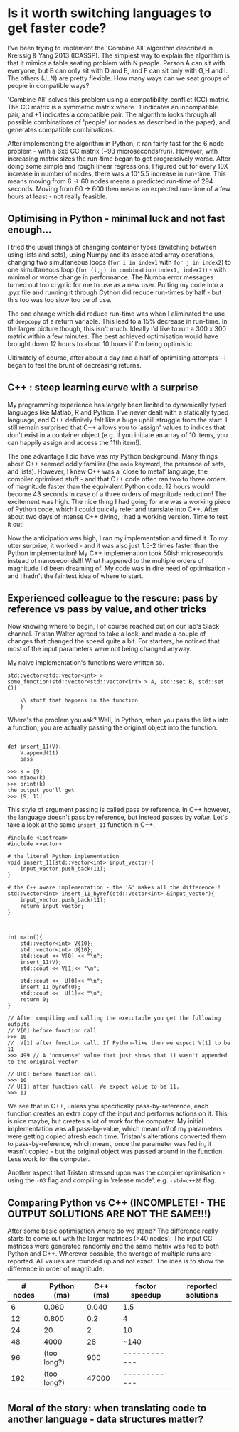 # Is it worth switching languages to get faster code?

I've been trying to implement the 'Combine All' algorithm described in Kreissig & Yang 2013 (ICASSP). 
The simplest way to explain the algorithm is that it mimics a table seating problem with N people. 
Person A can sit with everyone, but B can only sit with D and E, and F can sit only with G,H and I. The others (J..N) are pretty flexible. How many ways can we seat groups of people in compatible ways? 

'Combine All' solves this problem using a compatibility-conflict (CC) matrix. The CC matrix is a 
symmetric matrix where -1 indicates an incompatible pair, and +1 indicates a compatible pair. The
algorithm looks through all possible combinations of 'people' (or nodes as described in the paper), 
and generates compatible combinations. 

After implementing the algorithm in Python, it ran fairly fast for the 6 node problem - with a 
6x6 CC matrix (~93 microseconds/run). However, with increasing matrix sizes the run-time began
to get progressively worse. After doing some simple and rough linear regressions, I figured out 
for every 10X increase in number of nodes, there was a 10^5.5 increase in run-time. This means
moving from 6 -> 60 nodes means a predicted run-time of 294 seconds. Moving from 60 -> 600 then 
means an expected run-time of a few hours at least - not really feasible. 

## Optimising in Python - minimal luck and not fast enough...
I tried the usual things of changing container types (switching between using lists and sets), using 
Numpy and its associated array operations, changing two simultaneous loops (```for i in index1``` with ```for j in index2```) to one simultaneous loop (```for (i,j) in combination(index1, index2)```) - with minimal or worse change in performance. The Numba error messages turned out too cryptic for me to use as a new user. Putting my code into a .pyx file and running it through Cython did reduce run-times by half - but this too was too slow too be of use. 

The one change which did reduce run-time was when I eliminated the use of ```deepcopy``` of a return variable. This lead to a 15% decrease in run-time. In the larger picture though, this isn't much. Ideally I'd like to run a 300 x 300 matrix within a few minutes. The best achieved optimisation would have brought down 12 hours to about 10 hours if I'm being optimistic. 

Ultimately of course, after about a day and a half of optimising attempts - I began to feel the brunt 
of decreasing returns. 

## C++ : steep learning curve with a surprise
My programming experience has largely been limited to dynamically typed languages like Matlab, R and Python. I've *never* dealt with a statically typed language, and C++ definitely felt like a huge uphill struggle from the start. I still remain surprised that C++ allows you to 'assign' values to indices that don't exist in a container object (e.g. if you initiate an array of 10 items, you can happily assign and access the 11th item!). 

The one advantage I did have was my Python background. Many things about C++ seemed oddly familiar (the ```main``` keyword, the presence of sets, and lists). However, I knew C++ was a 'close to metal' language, the compiler optimised stuff - and that C++ code often ran two to three orders of magnitude faster than the equivalent Python code. 12 hours would become 43 seconds in case of a three orders of magnitude reduction! The excitement was high. The nice thing I had going for me was a working piece of Python code, which I could quickly refer and translate into C++. After about two days of intense C++ diving, I had a working version. Time to test it out! 

Now the anticipation was high, I ran my implementation and timed it. To my utter surprise, it worked - and it was also just 1.5-2 times faster than the Python implementation! My C++ implemenation took 50ish microseconds instead of nanoseconds!!! What happened to the multiple orders of magnitude I'd been dreaming of. My code was in dire need of optimisation - and I hadn't the faintest idea of where to start.

## Experienced colleague to the rescure: pass by reference vs pass by value, and other tricks
Now knowing where to begin, I of course reached out on our lab's Slack channel. Tristan Walter agreed to take a look, and made a couple of changes that changed the speed quite a bit. For starters, he noticed that most of the input parameters were not being changed anyway. 

My naive implementation's functions were written so. 
```
std::vector<std::vector<int> > some_function(std::vector<std::vector<int> > A, std::set B, std::set C){

	\\ stuff that happens in the function 
	}
```
Where's the problem you ask? Well, in Python, when you pass the list ```a```  into a function, you are actually passing the original object into the function. 
```

def insert_11(V):
    V.append(11)
    pass 

>>> k = [9]
>>> miaow(k)
>>> print(k)
the output you'll get
>>> [9, 11]
```
This style of argument passing is called pass by reference. In C++ however, the language doesn't pass by reference, but instead passes by *value*. Let's take a look at the same ```insert_11``` function in C++. 

```
#include <iostream>
#include <vector>

# the literal Python implementation 
void insert_11(std::vector<int> input_vector){
	input_vector.push_back(11);
}

# the C++ aware implementation - the '&' makes all the difference!!
std::vector<int> insert_11_byref(std::vector<int> &input_vector){
	input_vector.push_back(11);
	return input_vector;
}

	

int main(){
	std::vector<int> V{10};
	std::vector<int> U{10};
	std::cout << V[0] << "\n";
	insert_11(V);
	std::cout << V[1]<< "\n";
	
	std::cout <<  U[0]<< "\n";
	insert_11_byref(U);
	std::cout <<  U[1]<< "\n";
	return 0;
}

// After compiling and calling the executable you get the following outputs
// V[0] before function call
>>> 10
//  V[1] after function call. If Python-like then we expect V[1] to be 11
>>> 499 // A 'nonsense' value that just shows that 11 wasn't appended to the original vector

// U[0] before function call
>>> 10
// U[1] after function call. We expect value to be 11.
>>> 11 
```
We see that in C++, unless you specifically pass-by-reference, each function creates an extra copy of the input and performs actions on it. This is nice maybe, but creates a lot of work for the computer. My initial implementation was all pass-by-value, which meant *all* of my parameters were getting copied afresh each time. Tristan's alterations converted them to pass-by-reference, which meant, once the parameter was fed in, it wasn't copied - but the original object was passed around in the function. Less work for the computer.

Another aspect that Tristan stressed upon was the compiler optimisation - using the ```-O3``` flag and compiling in 'release mode', e.g. ```-std=c++20``` flag. 

## Comparing Python vs C++ (INCOMPLETE! - THE OUTPUT SOLUTIONS ARE NOT THE SAME!!!)
After some basic optimisation where do we stand? The difference really starts to come out with the larger matrices (>40 nodes). The input CC matrices were generated randomly and the same matrix was fed to both Python and C++. Wherever possible, the average of multiple runs are reported. All values are rounded up and not exact. The idea is to show the difference in order of magnitude. 	

| # nodes | Python (ms) | C++ (ms) | factor speedup | reported solutions|
|---------|-------------|----------|----------------|-------------------|
|  6      | 0.060       |  0.040   |  1.5           |    
|  12     | 0.800       |  0.2     |  4             | 
|  24     | 20          |   2      |  10            | 
|  48     | 4000        |   28     |  ~140          |
|  96     | (too long?) |  900     | ------------   |
| 192     | (too long?) | 47000    | ------------   |

## Moral of the story: when translating code to another language - data structures matter?




 





